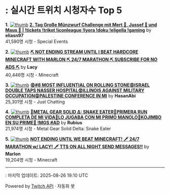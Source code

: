 # : 실시간 트위치 시청자수 Top 5

**1.** [![thumb](https://static-cdn.jtvnw.net/previews-ttv/live_user_eliasn97-320x180.jpg)](https://twitch.tv/eliasn97)
**[2. Tag Große Münzwurf Challenge mit Mert 🐴, Jussef 📐 und Maus 🐀 | !tickets !trikot !iconleague !lyora !doku !eligella !gaming](https://twitch.tv/eliasn97)** by **eliasn97**<br>41,590명 시청  - Special Events

**2.** [![thumb](https://static-cdn.jtvnw.net/previews-ttv/live_user_lacy-320x180.jpg)](https://twitch.tv/Lacy)
**[⛏️ NOT ENDING STREAM UNTIL I BEAT HARDCORE MINECRAFT WITH MARLON ⛏️ 24/7 MARATHON ⛏️ SUBSCRIBE FOR NO ADS ⛏️](https://twitch.tv/Lacy)** by **Lacy**<br>40,446명 시청  - Minecraft

**3.** [![thumb](https://static-cdn.jtvnw.net/previews-ttv/live_user_hasanabi-320x180.jpg)](https://twitch.tv/HasanAbi)
**[😡#8 MOST INFLUENTIAL ON ROLLING STONE😡ISRAEL DOUBLE TAPS NASSER HOSPITAL😡ILLINOIS AGAINST MILITARY OCCUPATION😡PALESTINE CONFERENCE IN MI](https://twitch.tv/HasanAbi)** by **HasanAbi**<br>25,301명 시청  - Just Chatting

**4.** [![thumb](https://static-cdn.jtvnw.net/previews-ttv/live_user_rubius-320x180.jpg)](https://twitch.tv/Rubius)
**[🐍METAL GEAR SOLID Δ: SNAKE EATER🐍PRIMERA RUN COMPLETA DE MI VIDA🐍LO JUGABA CON MI PRIMO MANOLO🐍KOJIMBO EN SU PRIME🐍 !MGS #AD](https://twitch.tv/Rubius)** by **Rubius**<br>21,974명 시청  - Metal Gear Solid Delta: Snake Eater

**5.** [![thumb](https://static-cdn.jtvnw.net/previews-ttv/live_user_marlon-320x180.jpg)](https://twitch.tv/Marlon)
**[NOT ENDING UNTIL WE BEAT MINECRAFT! 🗡️ 24/7 MARATHON w/ LACY! 🗡️ TTS ON ALL NIGHT SEND MESSAGES!!](https://twitch.tv/Marlon)** by **Marlon**<br>19,204명 시청  - Minecraft


---
: 마지막 업데이트: 2025-08-26 19:10 UTC

Powered by [Twitch API](https://dev.twitch.tv/docs/api/reference) · 자동화 봇